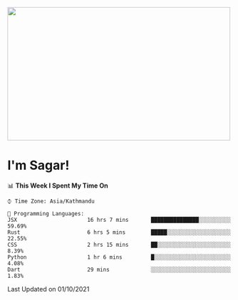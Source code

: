 
<img src="https://media.giphy.com/media/3ornk57KwDXf81rjWM/giphy.gif" width="500" height="300" frameBorder="0" class="giphy-embed" allowFullScreen></img>

#   I'm Sagar!

<!--START_SECTION:waka-->
📊 **This Week I Spent My Time On** 

```text
⌚︎ Time Zone: Asia/Kathmandu

💬 Programming Languages: 
JSX                      16 hrs 7 mins       ███████████████░░░░░░░░░░   59.69% 
Rust                     6 hrs 5 mins        █████░░░░░░░░░░░░░░░░░░░░   22.55% 
CSS                      2 hrs 15 mins       ██░░░░░░░░░░░░░░░░░░░░░░░   8.39% 
Python                   1 hr 6 mins         █░░░░░░░░░░░░░░░░░░░░░░░░   4.08% 
Dart                     29 mins             ░░░░░░░░░░░░░░░░░░░░░░░░░   1.83%

```


 Last Updated on 01/10/2021
<!--END_SECTION:waka-->
